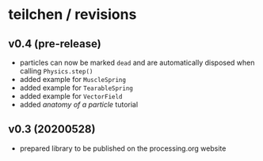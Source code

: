 # teilchen / revisions

## v0.4 (pre-release)

- particles can now be marked `dead` and are automatically disposed when calling `Physics.step()`
- added example for `MuscleSpring`
- added example for `TearableSpring`
- added example for `VectorField`
- added *anatomy of a particle* tutorial

## v0.3 (20200528)

- prepared library to be published on the processing.org website 